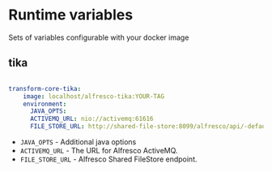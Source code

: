 # Runtime variables

Sets of variables configurable with your docker image

## tika

```yaml

transform-core-tika:
    image: localhost/alfresco-tika:YOUR-TAG
    environment:
      JAVA_OPTS: 
      ACTIVEMQ_URL: nio://activemq:61616
      FILE_STORE_URL: http://shared-file-store:8099/alfresco/api/-default-/private/sfs/versions/1/file

```

- `JAVA_OPTS` - Additional java options
- `ACTIVEMQ_URL` - The URL for Alfresco ActiveMQ.
- `FILE_STORE_URL` -  Alfresco Shared FileStore endpoint.
